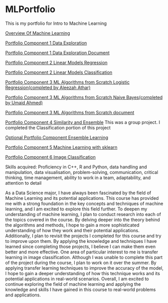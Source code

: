 # MLPortfolio
This is my portfolio for Intro to Machine Learning 

[Overview Of Machine Learning](https://github.com/AleezahAthar/MLPortfolio/blob/c3c8784957d25b670ab69023ddd413f2faa8a41c/Overview%20of%20ML.pdf)

[Portfolio Component 1 Data Exploration](https://github.com/AleezahAthar/MLPortfolio/blob/57a334971b53ae086fc2676a7d4fcfb7509295ab/Portfolio%20Component%201%20Data%20Exploration.cpp)

[Portfolio Component 1 Data Exploration Document](https://github.com/AleezahAthar/MLPortfolio/blob/57a334971b53ae086fc2676a7d4fcfb7509295ab/Portfolio%20component%201%20document.pdf)

[Portfolio Component 2 Linear Models Regression](https://github.com/AleezahAthar/MLPortfolio/blob/71cf2ddd6dcdc3102be88c274d6c7c6fc8f6b82a/Linear%20Models/Regression.pdf)

[Portfolio Component 2 Linear Models Classification](https://github.com/AleezahAthar/MLPortfolio/blob/71cf2ddd6dcdc3102be88c274d6c7c6fc8f6b82a/Linear%20Models/Classification.pdf)

[Portfolio Component 3 ML Algorithms from Scratch Logistic Regression(completed by Aleezah Athar)](https://github.com/AleezahAthar/MLPortfolio/blob/5a8578da19b437c7e844a4e87d8869a84f14d1c4/ML%20Algorithms%20From%20Scratch/LogisticRegressionFromScratch.cpp)

[Portfolio Component 3 ML Algorithms from Scratch Naive Bayes(completed by Umaid Ahmed)](https://github.com/AleezahAthar/MLPortfolio/blob/5a8578da19b437c7e844a4e87d8869a84f14d1c4/ML%20Algorithms%20From%20Scratch/NaiveBayes.cpp)

[Portfolio Component 3 ML Algorithms from Scratch document](https://github.com/AleezahAthar/MLPortfolio/blob/5a8578da19b437c7e844a4e87d8869a84f14d1c4/ML%20Algorithms%20From%20Scratch/ML%20Algorithms%20from%20Scratch.pdf)

[Portfolio Component 4 Similarity and Ensemble](https://github.com/AleezahAthar/MLPortfolio/blob/8ce08129e6557c20823749abfc9706c09aaa036c/Similarity%20and%20Ensemble/Classification.pdf)
This was a group project. 
I completed the Classification portion of this project 

[Optional Portfolio Component Ensemble Learning](https://github.com/AleezahAthar/MLPortfolio/blob/db540fa75ab1752c8080295a6c1df2cb127a73ad/Ensemble%20Learning/Ensemble%20Learning.pdf)

[Portfolio Component 5 Machine Learning with sklearn](https://github.com/AleezahAthar/MLPortfolio/blob/217a2e0368c099edf9894b700b9b2e62463fc89d/ML%20with%20sklearn/ML%20with%20SKLearn.pdf)

[Portfolio Component 6 Image Classification](https://github.com/AleezahAthar/MLPortfolio/blob/e91dcd23141c9693387130f1ba118a4344726f95/Image_Classification.pdf)


Skills acquired: Proficiency in C++, R and Python, data handling and manipulation, data visualisation, problem-solving, communication, critical thinking, time management, ability to work in a team, adaptability, and attention to detail


As a Data Science major, I have always been fascinated by the field of Machine Learning and its potential applications. This course has provided me with a strong foundation in the key concepts and techniques of machine learning, and I am excited to explore this field further.
To deepen my understanding of machine learning, I plan to conduct research into each of the topics covered in the course. By delving deeper into the theory behind the algorithms and methods, I hope to gain a more sophisticated understanding of how they work and their potential applications.
Additionally, I plan to revisit the projects I completed for this course and try to improve upon them. By applying the knowledge and techniques I have learned since completing those projects, I believe I can make them even better and more effective.
One area of particular interest to me is transfer learning in image classification. Although I was unable to complete this part of the project during the course, I plan to work on it over the summer. By applying transfer learning techniques to improve the accuracy of the model, I hope to gain a deeper understanding of how this technique works and its potential applications in real-world scenarios.
Overall, I am excited to continue exploring the field of machine learning and applying the knowledge and skills I have gained in this course to real-world problems and applications.
